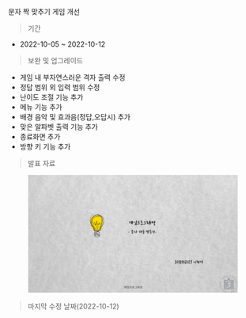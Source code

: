 문자 짝 맞추기 게임 개선
>기간
* 2022-10-05 ~ 2022-10-12
> 보완 및 업그레이드
 * 게임 내 부자연스러운 격자 출력 수정
 * 정답 범위 외 입력 범위 수정
 * 난이도 조절 기능 추가
 * 메뉴 기능 추가
 * 배경 음악 및 효과음(정답,오답시) 추가
 * 맞은 알파벳 출력 기능 추가
 * 종료화면 추가
 * 방향 키 기능 추가
> 발표 자료
<figure>
    <img src="ppt_screenshot.png">
</figure>

> 마지막 수정 날짜(2022-10-12)
